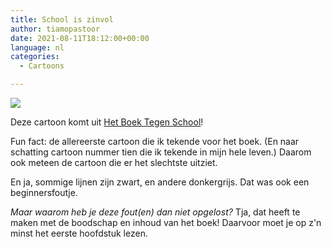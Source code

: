 ```yaml
---
title: School is zinvol
author: tiamopastoor
date: 2021-08-11T18:12:00+00:00
language: nl
categories:
  - Cartoons

---
```

![](/uploads/2021/07/H0-ZinlozeFeitjes_result.webp) 

Deze cartoon komt uit [Het Boek Tegen School][2]!

Fun fact: de allereerste cartoon die ik tekende voor het boek. (En naar schatting cartoon nummer tien die ik tekende in mijn hele leven.) Daarom ook meteen de cartoon die er het slechtste uitziet.

En ja, sommige lijnen zijn zwart, en andere donkergrijs. Dat was ook een beginnersfoutje.

_Maar waarom heb je deze fout(en) dan niet opgelost?_ Tja, dat heeft te maken met de boodschap en inhoud van het boek! Daarvoor moet je op z'n minst het eerste hoofdstuk lezen.

 [1]: /uploads/2021/07/H0-ZinlozeFeitjes_result.webp
 [2]: /books/het-boek-tegen-school/